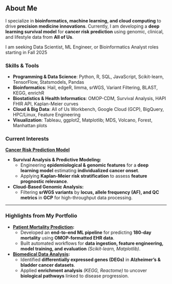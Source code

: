
## About Me  
I specialize in **bioinformatics, machine learning, and cloud computing** to drive **precision medicine innovations**. Currently, I am developing a **deep learning survival model** for **cancer risk prediction** using genomic, clinical, and lifestyle data from **All of Us**.  

I am seeking Data Scientist, ML Engineer, or Bioinformatics Analyst roles starting in Fall 2025

### Skills & Tools  
- **Programming & Data Science**: Python, R, SQL, JavaScript, Scikit-learn, TensorFlow, Statsmodels, Pandas
- **Bioinformatics**: Hail, edgeR, limma, srWGS, Variant Filtering, BLAST, KEGG, enrichR
- **Biostatistics & Health Informatics**: OMOP-CDM, Survival Analysis, HAPI FHIR API, Kaplan-Meier curves
- **Cloud & Big Data**: All of Us Workbench, Google Cloud (GCP), BigQuery, HPC/Linux, Feature Engineering
- **Visualization**: Tableau, ggplot2, Matplotlib; MDS, Volcano, Forest, Manhattan plots



### Current Interests  
**[Cancer Risk Prediction Model](https://github.com/natalierellis/CancerRiskPrediction)**  
- **Survival Analysis & Predictive Modeling:**  
  - Engineering **epidemiological & genomic features** for a **deep learning model** estimating **individualized cancer onset**.  
  - Applying **Kaplan-Meier risk stratification** to assess **feature prognostic relevance**.  
- **Cloud-Based Genomic Analysis:**  
  - Filtering **srWGS variants** by **locus, allele frequency (AF), and QC metrics** in **GCP** for high-throughput data processing.   

---  
### Highlights from My Portfolio  
- **[Patient Mortality Prediction](https://github.com/natalierellis/HIDS-Portfolio/tree/main/Patient_Mortality_Prediction):**
  - Developed an **end-to-end ML pipeline** for predicting **180-day mortality** using **OMOP-formatted EHR data**.  
  - Built automated workflows for **data ingestion, feature engineering, model training, and evaluation** *(Scikit-learn, Matplotlib)*.  
- **[Biomedical Data Analysis](https://github.com/natalierellis/HIDS-Portfolio/tree/main/Comparative_Genomics_Pipelines):**
  - Identified **differentially expressed genes (DEGs)** in **Alzheimer’s & bladder cancer datasets**.  
  - Applied **enrichment analysis** *(KEGG, Reactome)* to uncover **biological pathways** linked to disease progression.

